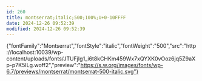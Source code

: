 ```yaml
---
id: 260
title: montserrat;italic;500;100%;U+0-10FFFF
date: 2024-12-26 09:52:39
modified: 2024-12-26 09:52:39
---
```



{"fontFamily":"Montserrat","fontStyle":"italic","fontWeight":"500","src":"http://localhost:10039/wp-content/uploads/fonts/JTUFjIg1_i6t8kCHKm459Wx7xQYXK0vOoz6jq5Z9aXp-p7K5ILg.woff2","preview":"https://s.w.org/images/fonts/wp-6.7/previews/montserrat/montserrat-500-italic.svg"}